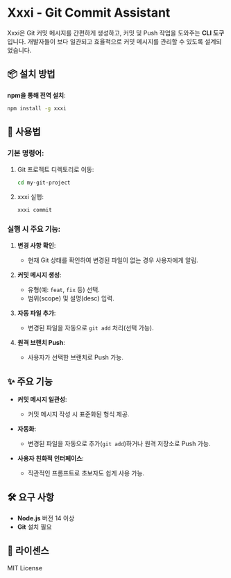 
# Xxxi - Git Commit Assistant

Xxxi은 Git 커밋 메시지를 간편하게 생성하고, 커밋 및 Push 작업을 도와주는 **CLI 도구**입니다. 개발자들이 보다 일관되고 효율적으로 커밋 메시지를 관리할 수 있도록 설계되었습니다.

## 📦 설치 방법

**npm을 통해 전역 설치**:

```bash
npm install -g xxxi
```

## 🚀 사용법

### 기본 명령어:
1. Git 프로젝트 디렉토리로 이동:
   ```bash
   cd my-git-project
   ```

2. xxxi 실행:
   ```bash
   xxxi commit
   ```

### 실행 시 주요 기능:
1. **변경 사항 확인**:
   - 현재 Git 상태를 확인하여 변경된 파일이 없는 경우 사용자에게 알림.

2. **커밋 메시지 생성**:
   - 유형(예: `feat`, `fix` 등) 선택.
   - 범위(scope) 및 설명(desc) 입력.

3. **자동 파일 추가**:
   - 변경된 파일을 자동으로 `git add` 처리(선택 가능).

4. **원격 브랜치 Push**:
   - 사용자가 선택한 브랜치로 Push 가능.

## ✨ 주요 기능

- **커밋 메시지 일관성**:
  - 커밋 메시지 작성 시 표준화된 형식 제공.

- **자동화**:
  - 변경된 파일을 자동으로 추가(`git add`)하거나 원격 저장소로 Push 가능.

- **사용자 친화적 인터페이스**:
  - 직관적인 프롬프트로 초보자도 쉽게 사용 가능.

## 🛠️ 요구 사항

- **Node.js** 버전 14 이상
- **Git** 설치 필요

## 📝 라이센스

MIT License